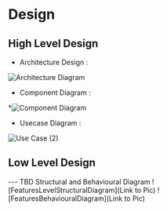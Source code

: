
# Design

## High Level Design 

* Architecture Design :


![Architecture Diagram](https://user-images.githubusercontent.com/67497698/114386243-96b52200-9bae-11eb-96a1-b705d9bfa46d.png)


* Component Diagram :


*![Component Diagram](https://user-images.githubusercontent.com/67497698/114390667-2d381200-9bb4-11eb-9703-df97edc782c7.png)



* Usecase Diagram :

![Use Case (2)](https://user-images.githubusercontent.com/67497698/114451626-149c1c00-9bf5-11eb-96a5-94960aa6cdca.png)





## Low Level Design 

--- TBD Structural and Behavioural Diagram
![FeaturesLevelStructuralDiagram](Link to Pic)
![FeaturesBehaviouralDiagram](Link to Pic)
